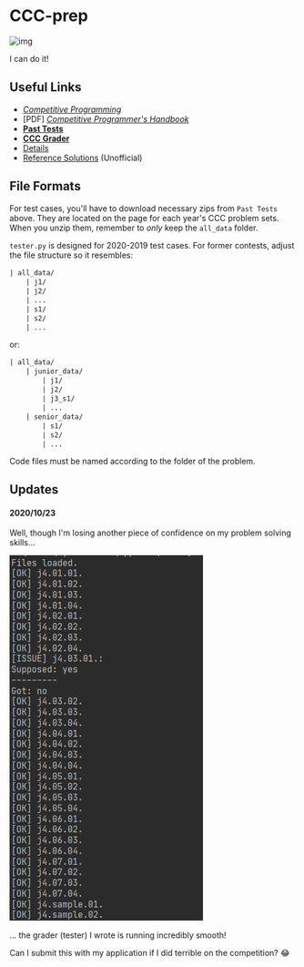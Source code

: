 # CCC-prep
![img](https://5b0988e595225.cdn.sohucs.com/images/20190531/e47f06c53dae4b1d9197bf594c377ac8.jpeg)

I can do it!

## Useful Links
* *[Competitive Programming](https://cpbook.net)*
* [PDF] *[Competitive Programmer's Handbook](https://cses.fi/book/book.pdf)*
* **[Past Tests](https://www.cemc.uwaterloo.ca/contests/past_contests.html#ccc)**
* **[CCC Grader](https://cccgrader.com/home.php)**
* [Details](https://cemc.uwaterloo.ca/contests/computing/details.html)
* [Reference Solutions](http://mmhs.ca/ccc/index.htm) (Unofficial)

## File Formats
For test cases, you'll have to download necessary zips from `Past Tests` above.
They are located on the page for each year's CCC problem sets. When you unzip them, remember to *only* keep the `all_data`
folder. 

`tester.py` is designed for 2020-2019 test cases. For former contests, adjust the file structure so it resembles:

```
| all_data/
    | j1/
    | j2/
    | ...
    | s1/
    | s2/
    | ...
```

or:

```
| all_data/
    | junior_data/
        | j1/
        | j2/
        | j3_s1/
        | ...
    | senior_data/
        | s1/
        | s2/
        | ...
```

Code files must be named according to the folder of the problem.

## Updates
#### 2020/10/23
Well, though I'm losing another piece of confidence on my problem solving skills...

![screenshot](https://github.com/Cynthia7979/CCC-prep/blob/main/resources/Screenshot_2020-10-23_182522.png?raw=true)

... the grader (tester) I wrote is running incredibly smooth!

Can I submit this with my application if I did terrible on the competition? :joy: